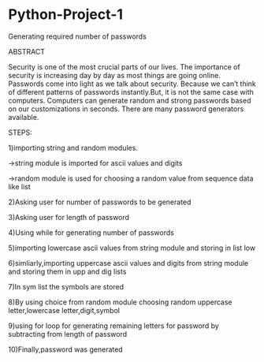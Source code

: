 # Python-Project-1
Generating required number of passwords

ABSTRACT

Security is one of the most crucial parts of our lives. The importance of security is increasing day by day as most things are going online. Passwords come into light as we talk about security.
Because we can’t think of different patterns of passwords instantly.But, it is not the same case with computers. Computers can generate random and strong passwords based on our customizations in seconds. There are many password generators available.

STEPS:

1)importing string and random modules.

   ->string module is imported for ascii values and digits
   
   ->random module is used for choosing a random value from sequence data like list

2)Asking user for number of passwords to be generated

3)Asking user for length of password 

4)Using while for generating number of passwords

5)importing lowercase ascii values from string module and storing in list low

6)simliarly,importing uppercase ascii values and digits from string module and storing them in upp and dig lists

7)In sym list the symbols are stored

8)By using choice from random module choosing random uppercase letter,lowercase letter,digit,symbol

9)using for loop  for generating remaining letters for password by subtracting from length of password

10)Finally,password was generated
